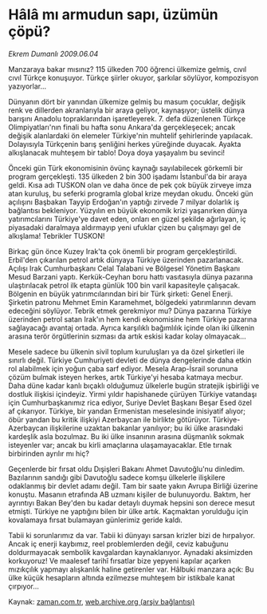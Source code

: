 # Hâlâ mı armudun sapı, üzümün çöpü?

*Ekrem Dumanlı 2009.06.04*

<td class="columnist-detail">
<p>Manzaraya bakar mısınız? 115 ülkeden 700 öğrenci ülkemize gelmiş, cıvıl cıvıl Türkçe konuşuyor. Türkçe şiirler okuyor, şarkılar söylüyor, kompozisyon yazıyorlar...</p>
<p>
<div id="haberMetinDiv">
<p>Dünyanın dört bir yanından ülkemize gelmiş bu masum çocuklar, değişik renk ve dillerden akranlarıyla bir araya geliyor, kaynaşıyor; üstelik dünya barışını Anadolu topraklarından işaretleyerek. 7. defa düzenlenen Türkçe Olimpiyatları'nın finali bu hafta sonu Ankara'da gerçekleşecek; ancak değişik alanlardaki ön elemeler Türkiye'nin muhtelif şehirlerinde yapılacak. Dolayısıyla Türkçenin barış şenliğini herkes yüreğinde duyacak. Ayakta alkışlanacak muhteşem bir tablo! Doya doya yaşayalım bu sevinci!
<p> Önceki gün Türk ekonomisinin övünç kaynağı sayılabilecek görkemli bir program gerçekleşti. 135 ülkeden 2 bin 300 işadamı İstanbul'da bir araya geldi. Kısa adı TUSKON olan ve daha önce de pek çok büyük zirveye imza atan kuruluş, bu seferki programla global krize meydan okudu. Önceki gün açılışını Başbakan Tayyip Erdoğan'ın yaptığı zirvede 7 milyar dolarlık iş bağlantısı bekleniyor. Yüzyılın en büyük ekonomik krizi yaşanırken dünya yatırımcılarını Türkiye'ye davet eden, onları en güzel şekilde ağırlayan, iç piyasadaki daralmaya aldırmayıp yeni ufuklar çizen bu çalışmayı gel de alkışlama! Tebrikler TUSKON!
<p> Birkaç gün önce Kuzey Irak'ta çok önemli bir program gerçekleştirildi. Erbil'den çıkarılan petrol artık dünyaya Türkiye üzerinden pazarlanacak. Açılışı Irak Cumhurbaşkanı Celal Talabani ve Bölgesel Yönetim Başkanı Mesud Barzani yaptı. Kerkük-Ceyhan boru hattı vasıtasıyla dünya pazarına ulaştırılacak petrol ilk etapta günlük 100 bin varil kapasiteyle çalışacak. Bölgenin en büyük yatırımcılarından biri bir Türk şirketi: Genel Enerji. Şirketin patronu Mehmet Emin Karamehmet, bölgedeki yatırımlarının devam edeceğini söylüyor. Tebrik etmek gerekmiyor mu? Dünya pazarına Türkiye üzerinden petrol satan Irak'ın hem kendi ekonomisine hem Türkiye pazarına sağlayacağı avantaj ortada. Ayrıca karşılıklı bağımlılık içinde olan iki ülkenin arasına terör örgütlerinin sızması da artık eskisi kadar kolay olmayacak...
<p> Mesele sadece bu ülkenin sivil toplum kuruluşları ya da özel şirketleri ile sınırlı değil. Türkiye Cumhuriyeti devleti de dünya dengelerinde daha etkin rol alabilmek için yoğun çaba sarf ediyor. Mesela Arap-İsrail sorununa çözüm bulmak isteyen herkes, artık Türkiye'yi hesaba katmaya mecbur. Daha düne kadar kanlı bıçaklı olduğumuz ülkelerle bugün stratejik işbirliği ve dostluk ilişkisi içindeyiz. Yirmi yıldır hapishanede çürüyen Türkiye vatandaşı için Cumhurbaşkanımız rica ediyor, Suriye Devlet Başkanı Beşar Esed özel af çıkarıyor. Türkiye, bir yandan Ermenistan meselesinde inisiyatif alıyor; öbür yandan bu kritik ilişkiyi Azerbaycan ile birlikte götürüyor. Türkiye-Azerbaycan ilişkilerine uzaktan bakanlar yanılıyor; bu iki ülke arasındaki kardeşlik asla bozulmaz. Bu iki ülke insanının arasına düşmanlık sokmak isteyenler var; ancak bu kirli amaçlarına ulaşamayacaklar. Etle tırnak birbirinden ayrılır mı hiç?
<p> Geçenlerde bir fırsat oldu Dışişleri Bakanı Ahmet Davutoğlu'nu dinledim. Bazılarının sandığı gibi Davutoğlu sadece komşu ülkelerle ilişkilere odaklanmış bir devlet adamı değil. Tam bir saate yakın Avrupa Birliği üzerine konuştu. Masanın etrafında AB uzmanı kişiler de bulunuyordu. Baktım, her ayrıntıyı Bakan Bey'den bu kadar detaylı duymak hepsini son derece mesut etmişti. Türkiye ne yaptığını bilen bir ülke artık. Kaçmaktan yorulduğu için kovalamaya fırsat bulamayan günlerimiz geride kaldı. 
<p> Tabii ki sorunlarımız da var. Tabii ki dünyayı sarsan krizler bizi de hırpalıyor. Ancak iç enerji kaybımız, reel problemlerden değil, ceviz kabuğunu doldurmayacak sembolik kavgalardan kaynaklanıyor. Aynadaki aksimizden korkuyoruz! Ve maalesef tarihî fırsatlar bize yepyeni kapılar açarken mızıkçılık yapmayı alışkanlık haline getirenler var. Hâlbuki manzara açık: Bu ülke küçük hesapların altında ezilmezse muhteşem bir istikbale kanat çırpıyor... </p></p></p></p></p></p></div>
</p>
<a href="http://web.archive.org/web/20110106102851/mailto:e.dumanli@zaman.com.tr">
</a></td>

Kaynak: [zaman.com.tr](http://zaman.com.tr/yazar.do?yazino=854920), [web.archive.org (arşiv bağlantısı)](http://web.archive.org/web/20110106102851/http://www.zaman.com.tr/yazar.do?yazino=854920)
